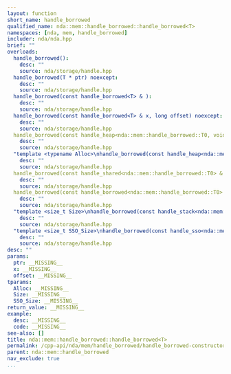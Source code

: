 ```yaml
---
layout: function
short_name: handle_borrowed
qualified_name: nda::mem::handle_borrowed::handle_borrowed<T>
namespaces: [nda, mem, handle_borrowed]
includer: nda/nda.hpp
brief: ""
overloads:
  handle_borrowed():
    desc: ""
    source: nda/storage/handle.hpp
  handle_borrowed(T * ptr) noexcept:
    desc: ""
    source: nda/storage/handle.hpp
  handle_borrowed(const handle_borrowed<T> & ):
    desc: ""
    source: nda/storage/handle.hpp
  handle_borrowed(const handle_borrowed<T> & x, long offset) noexcept:
    desc: ""
    source: nda/storage/handle.hpp
  handle_borrowed(const handle_heap<nda::mem::handle_borrowed::T0, void> & x, long offset = </Users/oparcollet/src/nda/c++/nda/storage/./handle.hpp:628:67>) noexcept:
    desc: ""
    source: nda/storage/handle.hpp
  "template <typename Alloc>\nhandle_borrowed(const handle_heap<nda::mem::handle_borrowed::T0, Alloc> & x, long offset = </Users/oparcollet/src/nda/c++/nda/storage/./handle.hpp:631:68>) noexcept":
    desc: ""
    source: nda/storage/handle.hpp
  handle_borrowed(const handle_shared<nda::mem::handle_borrowed::T0> & x, long offset = </Users/oparcollet/src/nda/c++/nda/storage/./handle.hpp:633:63>) noexcept:
    desc: ""
    source: nda/storage/handle.hpp
  handle_borrowed(const handle_borrowed<nda::mem::handle_borrowed::T0> & x, long offset = </Users/oparcollet/src/nda/c++/nda/storage/./handle.hpp:634:65>) noexcept requires (std::is_const_v<T>):
    desc: ""
    source: nda/storage/handle.hpp
  "template <size_t Size>\nhandle_borrowed(const handle_stack<nda::mem::handle_borrowed::T0, Size> & x, long offset = </Users/oparcollet/src/nda/c++/nda/storage/./handle.hpp:637:68>) noexcept":
    desc: ""
    source: nda/storage/handle.hpp
  "template <size_t SSO_Size>\nhandle_borrowed(const handle_sso<nda::mem::handle_borrowed::T0, SSO_Size> & x, long offset = </Users/oparcollet/src/nda/c++/nda/storage/./handle.hpp:640:70>) noexcept":
    desc: ""
    source: nda/storage/handle.hpp
desc: ""
params:
  ptr: __MISSING__
  x: __MISSING__
  offset: __MISSING__
tparams:
  Alloc: __MISSING__
  Size: __MISSING__
  SSO_Size: __MISSING__
return_value: __MISSING__
example:
  desc: __MISSING__
  code: __MISSING__
see-also: []
title: nda::mem::handle_borrowed::handle_borrowed<T>
permalink: /cpp-api/nda/mem/handle_borrowed/handle_borrowed-constructors
parent: nda::mem::handle_borrowed
nav_exclude: true
...
```


